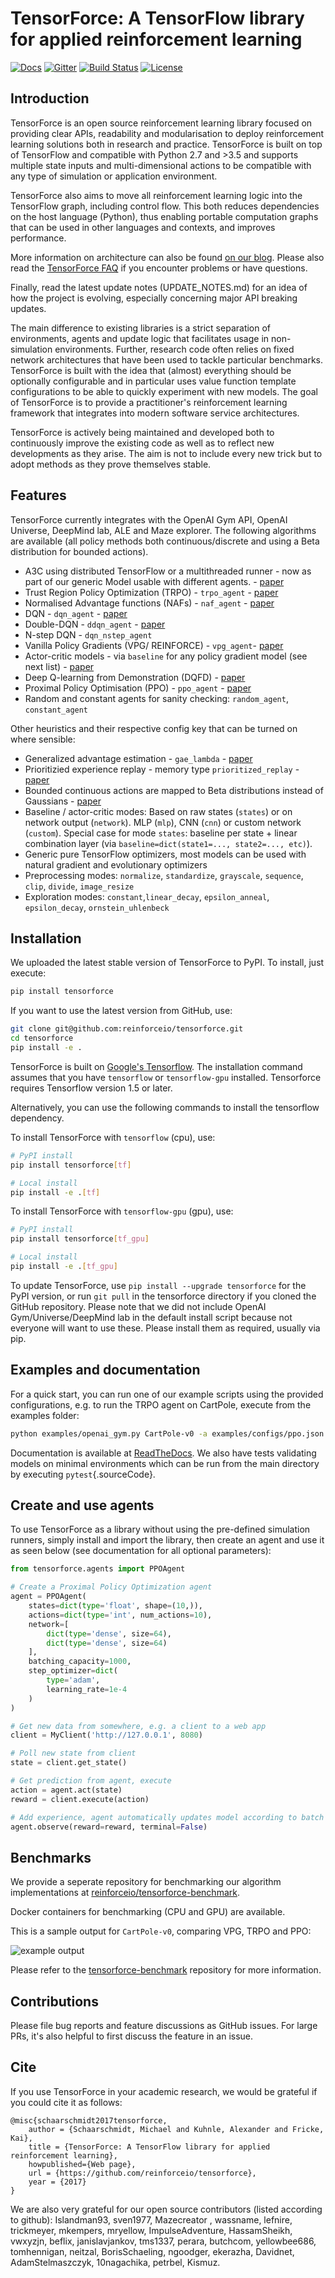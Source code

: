 TensorForce: A TensorFlow library for applied reinforcement learning
====================================================================

[![Docs](https://readthedocs.org/projects/tensorforce/badge)](http://tensorforce.readthedocs.io/en/latest/)
[![Gitter](https://badges.gitter.im/reinforceio/TensorForce.svg)](https://docs.google.com/forms/d/1_UD5Pb5LaPVUviD0pO0fFcEnx_vwenvuc00jmP2rRIc/)
[![Build Status](https://travis-ci.org/reinforceio/tensorforce.svg?branch=master)](https://travis-ci.org/reinforceio/tensorforce)
[![License](https://img.shields.io/badge/license-Apache%202.0-blue.svg)](https://github.com/reinforceio/tensorforce/blob/master/LICENSE)

Introduction
------------

TensorForce is an open source reinforcement learning library focused on
providing clear APIs, readability and modularisation to deploy
reinforcement learning solutions both in research and practice.
TensorForce is built on top of TensorFlow and compatible with Python 2.7
and &gt;3.5 and supports multiple state inputs and multi-dimensional
actions to be compatible with any type of simulation or application environment.

TensorForce also aims to move all reinforcement learning logic into the
TensorFlow graph, including control flow. This both reduces dependencies
on the host language (Python), thus enabling portable computation graphs that
can be used in other languages and  contexts, and improves performance.

More information on architecture can also be found [on our blog](https://reinforce.io/blog/).
Please also read the [TensorForce FAQ](https://github.com/reinforceio/tensorforce/blob/master/FAQ.md)
if you encounter problems or have questions.

Finally, read the latest update notes (UPDATE_NOTES.md) for an idea of
how the project is evolving, especially concerning major API breaking updates.

The main difference to existing libraries is a strict separation of
environments, agents and update logic that facilitates usage in
non-simulation environments. Further, research code often relies on
fixed network architectures that have been used to tackle particular
benchmarks. TensorForce is built with the idea that (almost) everything
should be optionally configurable and in particular uses value function
template configurations to be able to quickly experiment with new
models. The goal of TensorForce is to provide a practitioner's
reinforcement learning framework that integrates into modern software
service architectures.

TensorForce is actively being maintained and developed both to
continuously improve the existing code as well as to reflect new
developments as they arise. The aim is not to
include every new trick but to adopt methods as
they prove themselves stable.

Features
--------

TensorForce currently integrates with the OpenAI Gym API, OpenAI
Universe, DeepMind lab, ALE and Maze explorer. The following algorithms are available (all
policy methods both continuous/discrete and using a Beta distribution for bounded actions). 

-  A3C using distributed TensorFlow or a multithreaded runner - now as part of our generic Model
    usable with different agents. - [paper](https://arxiv.org/pdf/1602.01783.pdf)
- Trust Region Policy Optimization (TRPO) - ```trpo_agent``` - [paper](https://arxiv.org/abs/1502.05477)
- Normalised Advantage functions (NAFs) - ```naf_agent``` - [paper](https://arxiv.org/pdf/1603.00748.pdf)
- DQN - ```dqn_agent``` -  [paper](https://www.cs.toronto.edu/~vmnih/docs/dqn.pdf)
- Double-DQN - ```ddqn_agent``` - [paper](https://arxiv.org/abs/1509.06461)
- N-step DQN - ```dqn_nstep_agent```
- Vanilla Policy Gradients (VPG/ REINFORCE) - ```vpg_agent```- [paper](http://www-anw.cs.umass.edu/~barto/courses/cs687/williams92simple.pdf)
- Actor-critic models - via `baseline` for any policy gradient model (see next list) - [paper]()
- Deep Q-learning from Demonstration (DQFD) -
    [paper](https://arxiv.org/abs/1704.03732)
- Proximal Policy Optimisation (PPO) - ```ppo_agent``` - [paper](https://arxiv.org/abs/1707.06347)
- Random and constant agents for sanity checking: ```random_agent```, ```constant_agent```
 
Other heuristics and their respective config key that can be turned on where sensible:

- Generalized advantage estimation - ```gae_lambda```  - [paper](https://arxiv.org/abs/1506.02438)
- Prioritizied experience replay - memory type ```prioritized_replay``` - [paper](https://arxiv.org/abs/1511.05952)
- Bounded continuous actions are mapped to Beta distributions instead of Gaussians - [paper](http://proceedings.mlr.press/v70/chou17a/chou17a.pdf)
- Baseline / actor-critic modes: Based on raw states (```states```) or on network output (```network```). MLP (```mlp```), CNN (```cnn```) or custom network (```custom```). Special case for mode ```states```: baseline per state + linear combination layer (via ```baseline=dict(state1=..., state2=..., etc)```).
- Generic pure TensorFlow optimizers, most models can be used with natural gradient and evolutionary optimizers
- Preprocessing modes: ```normalize```, ```standardize```, ```grayscale```, ```sequence```, ```clip```,
  ```divide```, ```image_resize```
- Exploration modes: ```constant```,```linear_decay```, ```epsilon_anneal```, ```epsilon_decay```,
  ```ornstein_uhlenbeck```

Installation
------------

We uploaded the latest stable version of TensorForce to PyPI. To install, just execute:

```bash
pip install tensorforce
```

If you want to use the latest version from GitHub, use:


```bash
git clone git@github.com:reinforceio/tensorforce.git
cd tensorforce
pip install -e .
```

TensorForce is built on [Google's Tensorflow](https://www.tensorflow.org/). The installation command assumes
that you have `tensorflow` or `tensorflow-gpu` installed. Tensorforce requires Tensorflow version 1.5 or later.

Alternatively, you can use the following commands to install the tensorflow dependency.

To install TensorForce with `tensorflow` (cpu), use:

```bash
# PyPI install
pip install tensorforce[tf]

# Local install
pip install -e .[tf]
```

To install TensorForce with `tensorflow-gpu` (gpu), use:

```bash
# PyPI install
pip install tensorforce[tf_gpu]

# Local install
pip install -e .[tf_gpu]
```

To update TensorForce, use `pip install --upgrade tensorforce` for the PyPI
version, or run `git pull` in the tensorforce directory if you cloned the 
GitHub repository.
Please note that we did not include OpenAI Gym/Universe/DeepMind lab in
the default install script because not everyone will want to use these.
Please install them as required, usually via pip.

Examples and documentation
--------------------------

For a quick start, you can run one of our example scripts using the
provided configurations, e.g. to run the TRPO agent on CartPole, execute
from the examples folder:

```bash
python examples/openai_gym.py CartPole-v0 -a examples/configs/ppo.json -n examples/configs/mlp2_network.json
```

Documentation is available at
[ReadTheDocs](http://tensorforce.readthedocs.io). We also have tests
validating models on minimal environments which can be run from the main
directory by executing `pytest`{.sourceCode}.

Create and use agents
---------------------

To use TensorForce as a library without using the pre-defined simulation
runners, simply install and import the library, then create an agent and
use it as seen below (see documentation for all optional parameters):

```python
from tensorforce.agents import PPOAgent

# Create a Proximal Policy Optimization agent
agent = PPOAgent(
    states=dict(type='float', shape=(10,)),
    actions=dict(type='int', num_actions=10),
    network=[
        dict(type='dense', size=64),
        dict(type='dense', size=64)
    ],
    batching_capacity=1000,
    step_optimizer=dict(
        type='adam',
        learning_rate=1e-4
    )
)

# Get new data from somewhere, e.g. a client to a web app
client = MyClient('http://127.0.0.1', 8080)

# Poll new state from client
state = client.get_state()

# Get prediction from agent, execute
action = agent.act(state)
reward = client.execute(action)

# Add experience, agent automatically updates model according to batch size
agent.observe(reward=reward, terminal=False)
```

Benchmarks
----------

We provide a seperate repository for benchmarking our algorithm implementations at
[reinforceio/tensorforce-benchmark](https://github.com/reinforceio/tensorforce-benchmark).

Docker containers for benchmarking (CPU and GPU) are available.

This is a sample output for `CartPole-v0`, comparing VPG, TRPO and PPO:

![example output](https://user-images.githubusercontent.com/14904111/29328011-52778284-81f1-11e7-8f70-6554ca9388ed.png)

Please refer to the [tensorforce-benchmark](https://github.com/reinforceio/tensorforce-benchmark) repository
for more information.


Contributions
---------------------------

Please file bug reports and feature discussions as GitHub issues. For large PRs,
it's also helpful to first discuss the feature in an issue. 

Cite
----

If you use TensorForce in your academic research, we would be grateful if you could cite it as follows:

```
@misc{schaarschmidt2017tensorforce,
    author = {Schaarschmidt, Michael and Kuhnle, Alexander and Fricke, Kai},
    title = {TensorForce: A TensorFlow library for applied reinforcement learning},
    howpublished={Web page},
    url = {https://github.com/reinforceio/tensorforce},
    year = {2017}
}
```

We are also very grateful for our open source contributors (listed according to github): Islandman93, sven1977, Mazecreator
, wassname, lefnire, trickmeyer, mkempers, mryellow, ImpulseAdventure, HassamSheikh, vwxyzjn, beflix, janislavjankov, tms1337,
perara, butchcom, yellowbee686, tomhennigan, neitzal, BorisSchaeling, ngoodger, ekerazha, Davidnet, AdamStelmaszczyk, 10nagachika, petrbel, Kismuz.
